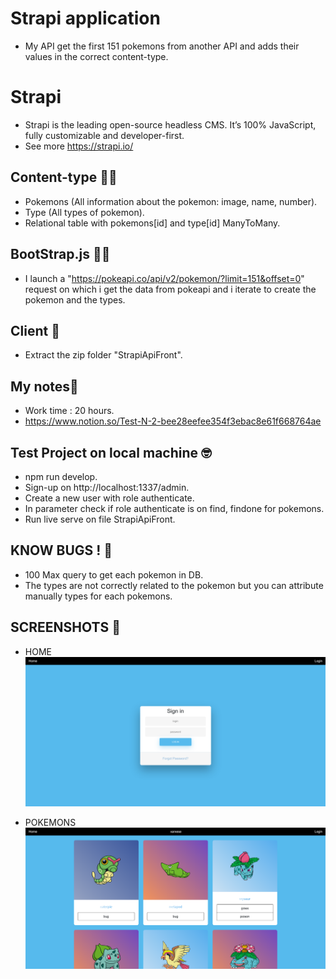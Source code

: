 # Strapi application
- My API get the first 151 pokemons from another API and adds their values in the correct content-type.
# Strapi
- Strapi is the leading open-source headless CMS. It’s 100% JavaScript, fully customizable and developer-first.
- See more https://strapi.io/
## Content-type 👨‍💻
-   Pokemons (All information about the pokemon: image, name, number).
-   Type (All types of pokemon).
-   Relational table with pokemons[id] and type[id] ManyToMany.
## BootStrap.js 👨‍💻
-   I launch a "https://pokeapi.co/api/v2/pokemon/?limit=151&offset=0" request on which i get the data from pokeapi
    and i iterate to create the pokemon and the types.
## Client 🧐
-   Extract the zip folder "StrapiApiFront".
## My notes📖
-   Work time : 20 hours.
-   https://www.notion.so/Test-N-2-bee28eefee354f3ebac8e61f668764ae
## Test Project on local machine 🤓
-   npm run develop.
-   Sign-up on http://localhost:1337/admin.
-   Create a new user with role authenticate.
-   In parameter check if role authenticate is on find, findone for pokemons.
-   Run live serve on file StrapiApiFront.

## KNOW BUGS ! 🤔
- 100 Max query to get each pokemon in DB.
- The types are not correctly related to the pokemon but you can attribute manually types for each pokemons.


## SCREENSHOTS 📸
-   HOME
![ScreenShot](ScreenshotL.png)

-   POKEMONS
![ScreenShot](ScreenshotP.png)